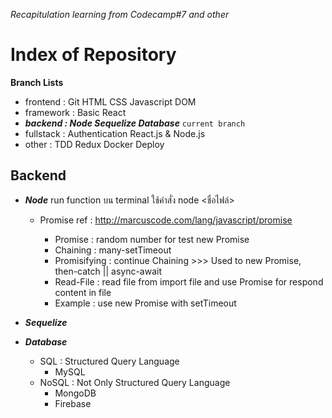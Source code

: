 _Recapitulation learning from Codecamp#7 and other_

# Index of Repository

**Branch Lists**

- frontend : Git HTML CSS Javascript DOM
- framework : Basic React
- **_backend : Node Sequelize Database_** `current branch`
- fullstack : Authentication React.js & Node.js
- other : TDD Redux Docker Deploy

## Backend

- **_Node_**
  run function บน terminal ใช้คำสั่ง node <ชื่อไฟล์>

  - Promise
    ref : http://marcuscode.com/lang/javascript/promise

    - Promise : random number for test new Promise
    - Chaining : many-setTimeout
    - Promisifying : continue Chaining >>> Used to new Promise, then-catch || async-await
    - Read-File : read file from import file and use Promise for respond content in file
    - Example : use new Promise with setTimeout

- **_Sequelize_**
- **_Database_**
  - SQL : Structured Query Language
    - MySQL
  - NoSQL : Not Only Structured Query Language
    - MongoDB
    - Firebase
